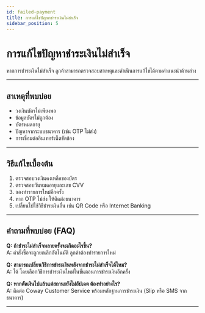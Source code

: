 ```yaml
---
id: failed-payment
title: การแก้ไขปัญหาชำระเงินไม่สำเร็จ
sidebar_position: 5
---
```


# การแก้ไขปัญหาชำระเงินไม่สำเร็จ

หากการชำระเงินไม่สำเร็จ ลูกค้าสามารถตรวจสอบสาเหตุและดำเนินการแก้ไขได้ตามคำแนะนำด้านล่าง

---

## สาเหตุที่พบบ่อย

- วงเงินบัตรไม่เพียงพอ  
- ข้อมูลบัตรไม่ถูกต้อง  
- บัตรหมดอายุ  
- ปัญหาจากระบบธนาคาร (เช่น OTP ไม่ส่ง)  
- การเชื่อมต่ออินเทอร์เน็ตขัดข้อง  

---

## วิธีแก้ไขเบื้องต้น

1. ตรวจสอบวงเงินคงเหลือของบัตร  
2. ตรวจสอบวันหมดอายุและเลข CVV  
3. ลองทำรายการใหม่อีกครั้ง  
4. หาก OTP ไม่ส่ง ให้ติดต่อธนาคาร  
5. เปลี่ยนไปใช้วิธีชำระเงินอื่น เช่น QR Code หรือ Internet Banking  

---

## คำถามที่พบบ่อย (FAQ)

**Q: ถ้าชำระไม่สำเร็จหลายครั้งจะเกิดอะไรขึ้น?**  
A: คำสั่งซื้อจะถูกยกเลิกอัตโนมัติ ลูกค้าต้องทำรายการใหม่  

**Q: สามารถเปลี่ยนวิธีการชำระเงินหลังจากชำระไม่สำเร็จได้ไหม?**  
A: ได้ โดยเลือกวิธีการชำระเงินใหม่ในขั้นตอนการชำระเงินอีกครั้ง  

**Q: หากตัดเงินไปแล้วแต่สถานะยังไม่อัปเดต ต้องทำอย่างไร?**  
A: ติดต่อ Coway Customer Service พร้อมหลักฐานการชำระเงิน (Slip หรือ SMS จากธนาคาร)  

---